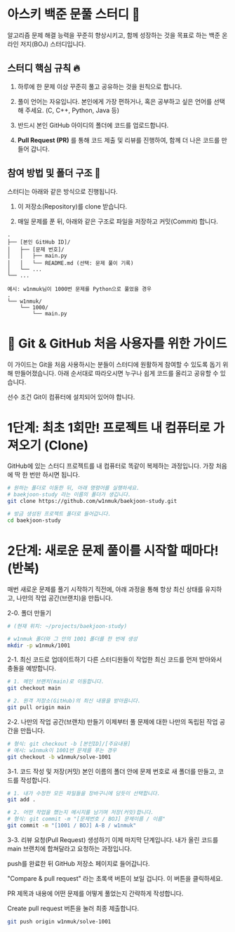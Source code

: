  # 아스키 백준 문풀 스터디 🚀


알고리즘 문제 해결 능력을 꾸준히 향상시키고, 함께 성장하는 것을 목표로 하는 백준 온라인 저지(BOJ) 스터디입니다.

## 스터디 핵심 규칙 🔥 
1. 하루에 한 문제 이상 꾸준히 풀고 공유하는 것을 원칙으로 합니다.

2. 풀이 언어는 자유입니다. 본인에게 가장 편하거나, 혹은 공부하고 싶은 언어를 선택해 주세요. (C, C++, Python, Java 등)

3. 반드시 본인 GitHub 아이디의 폴더에 코드를 업로드합니다.

4. **Pull Request (PR)** 를 통해 코드 제출 및 리뷰를 진행하여, 함께 더 나은 코드를 만들어 갑니다.

## 참여 방법 및 폴더 구조 📂

스터디는 아래와 같은 방식으로 진행됩니다.

1. 이 저장소(Repository)를 clone 받습니다.

2. 매일 문제를 푼 뒤, 아래와 같은 구조로 파일을 저장하고 커밋(Commit) 합니다.
```
.
├── [본인 GitHub ID]/
│   ├── [문제 번호]/
│   │   ├── main.py
│   │   └── README.md (선택: 문제 풀이 기록)
│   └── ...
└── ...

예시: w1nmuk님이 1000번 문제를 Python으로 풀었을 경우
.
└── w1nmuk/
    └── 1000/
        └── main.py
```

# 🔰 Git & GitHub 처음 사용자를 위한 가이드
이 가이드는 Git을 처음 사용하시는 분들이 스터디에 원활하게 참여할 수 있도록 돕기 위해 만들어졌습니다. 아래 순서대로 따라오시면 누구나 쉽게 코드를 올리고 공유할 수 있습니다.

선수 조건
Git이 컴퓨터에 설치되어 있어야 합니다.

# 1단계: 최초 1회만! 프로젝트 내 컴퓨터로 가져오기 (Clone)
GitHub에 있는 스터디 프로젝트를 내 컴퓨터로 똑같이 복제하는 과정입니다. 가장 처음에 딱 한 번만 하시면 됩니다.
```bash
# 원하는 폴더로 이동한 뒤, 아래 명령어를 실행하세요.
# baekjoon-study 라는 이름의 폴더가 생깁니다.
git clone https://github.com/w1nmuk/baekjoon-study.git

# 방금 생성된 프로젝트 폴더로 들어갑니다.
cd baekjoon-study
```
# 2단계: 새로운 문제 풀이를 시작할 때마다! (반복)
매번 새로운 문제를 풀기 시작하기 직전에, 아래 과정을 통해 항상 최신 상태를 유지하고, 나만의 작업 공간(브랜치)을 만듭니다.

2-0. 폴더 만들기
```bash
# (현재 위치: ~/projects/baekjoon-study)

# w1nmuk 폴더와 그 안의 1001 폴더를 한 번에 생성
mkdir -p w1nmuk/1001
```

2-1. 최신 코드로 업데이트하기
다른 스터디원들이 작업한 최신 코드를 먼저 받아와서 충돌을 예방합니다.
```bash
# 1. 메인 브랜치(main)로 이동합니다.
git checkout main

# 2. 원격 저장소(GitHub)의 최신 내용을 받아옵니다.
git pull origin main
```
2-2. 나만의 작업 공간(브랜치) 만들기
이제부터 풀 문제에 대한 나만의 독립된 작업 공간을 만듭니다.
```bash
# 형식: git checkout -b [본인ID]/[주요내용]
# 예시: w1nmuk이 1001번 문제를 푸는 경우
git checkout -b w1nmuk/solve-1001
```
3-1. 코드 작성 및 저장(커밋)
본인 이름의 폴더 안에 문제 번호로 새 폴더를 만들고, 코드를 작성합니다.
```bash
# 1. 내가 수정한 모든 파일들을 장바구니에 담듯이 선택합니다.
git add .

# 2. 어떤 작업을 했는지 메시지를 남기며 저장(커밋)합니다.
# 형식: git commit -m "[문제번호 / BOJ] 문제이름 / 이름"
git commit -m "[1001 / BOJ] A-B / w1nmuk"
```
3-3. 리뷰 요청(Pull Request) 생성하기
이제 마지막 단계입니다. 내가 올린 코드를 main 브랜치에 합쳐달라고 요청하는 과정입니다.

push를 완료한 뒤 GitHub 저장소 페이지로 들어갑니다.

"Compare & pull request" 라는 초록색 버튼이 보일 겁니다. 이 버튼을 클릭하세요.

PR 제목과 내용에 어떤 문제를 어떻게 풀었는지 간략하게 작성합니다.

Create pull request 버튼을 눌러 최종 제출합니다.
```Bash
git push origin w1nmuk/solve-1001
```

















